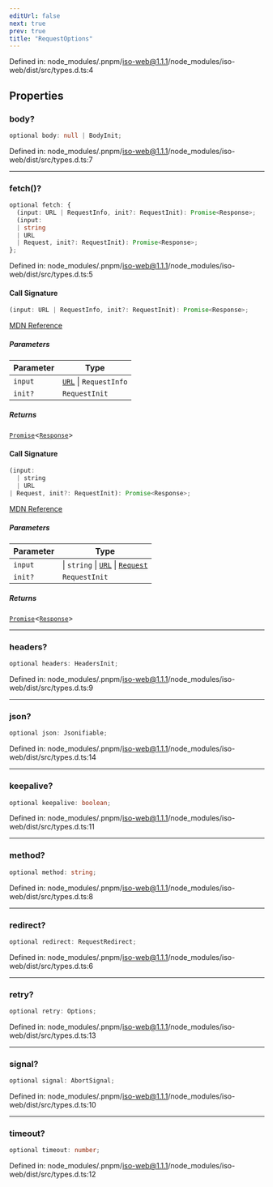 ```yaml
---
editUrl: false
next: true
prev: true
title: "RequestOptions"
---
```


Defined in: node\_modules/.pnpm/iso-web@1.1.1/node\_modules/iso-web/dist/src/types.d.ts:4

## Properties

### body?

```ts
optional body: null | BodyInit;
```

Defined in: node\_modules/.pnpm/iso-web@1.1.1/node\_modules/iso-web/dist/src/types.d.ts:7

***

### fetch()?

```ts
optional fetch: {
  (input: URL | RequestInfo, init?: RequestInit): Promise<Response>;
  (input: 
  | string
  | URL
  | Request, init?: RequestInit): Promise<Response>;
};
```

Defined in: node\_modules/.pnpm/iso-web@1.1.1/node\_modules/iso-web/dist/src/types.d.ts:5

#### Call Signature

```ts
(input: URL | RequestInfo, init?: RequestInit): Promise<Response>;
```

[MDN Reference](https://developer.mozilla.org/docs/Web/API/Window/fetch)

##### Parameters

| Parameter | Type |
| ------ | ------ |
| `input` | [`URL`](https://developer.mozilla.org/docs/Web/API/URL) \| `RequestInfo` |
| `init?` | `RequestInit` |

##### Returns

[`Promise`](https://developer.mozilla.org/docs/Web/JavaScript/Reference/Global_Objects/Promise)\<[`Response`](https://developer.mozilla.org/docs/Web/API/Response)\>

#### Call Signature

```ts
(input: 
  | string
  | URL
| Request, init?: RequestInit): Promise<Response>;
```

[MDN Reference](https://developer.mozilla.org/docs/Web/API/Window/fetch)

##### Parameters

| Parameter | Type |
| ------ | ------ |
| `input` | \| `string` \| [`URL`](https://developer.mozilla.org/docs/Web/API/URL) \| [`Request`](https://developer.mozilla.org/docs/Web/API/Request) |
| `init?` | `RequestInit` |

##### Returns

[`Promise`](https://developer.mozilla.org/docs/Web/JavaScript/Reference/Global_Objects/Promise)\<[`Response`](https://developer.mozilla.org/docs/Web/API/Response)\>

***

### headers?

```ts
optional headers: HeadersInit;
```

Defined in: node\_modules/.pnpm/iso-web@1.1.1/node\_modules/iso-web/dist/src/types.d.ts:9

***

### json?

```ts
optional json: Jsonifiable;
```

Defined in: node\_modules/.pnpm/iso-web@1.1.1/node\_modules/iso-web/dist/src/types.d.ts:14

***

### keepalive?

```ts
optional keepalive: boolean;
```

Defined in: node\_modules/.pnpm/iso-web@1.1.1/node\_modules/iso-web/dist/src/types.d.ts:11

***

### method?

```ts
optional method: string;
```

Defined in: node\_modules/.pnpm/iso-web@1.1.1/node\_modules/iso-web/dist/src/types.d.ts:8

***

### redirect?

```ts
optional redirect: RequestRedirect;
```

Defined in: node\_modules/.pnpm/iso-web@1.1.1/node\_modules/iso-web/dist/src/types.d.ts:6

***

### retry?

```ts
optional retry: Options;
```

Defined in: node\_modules/.pnpm/iso-web@1.1.1/node\_modules/iso-web/dist/src/types.d.ts:13

***

### signal?

```ts
optional signal: AbortSignal;
```

Defined in: node\_modules/.pnpm/iso-web@1.1.1/node\_modules/iso-web/dist/src/types.d.ts:10

***

### timeout?

```ts
optional timeout: number;
```

Defined in: node\_modules/.pnpm/iso-web@1.1.1/node\_modules/iso-web/dist/src/types.d.ts:12
